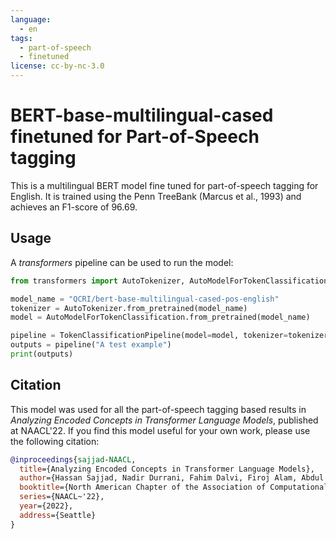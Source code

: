 ```yaml
---
language:
  - en
tags:
  - part-of-speech
  - finetuned
license: cc-by-nc-3.0
---
```


# BERT-base-multilingual-cased finetuned for Part-of-Speech tagging

This is a multilingual BERT model fine tuned for part-of-speech tagging for English. It is trained using the Penn TreeBank (Marcus et al., 1993) and achieves an F1-score of 96.69.

## Usage
A *transformers* pipeline can be used to run the model:

```python
from transformers import AutoTokenizer, AutoModelForTokenClassification, TokenClassificationPipeline

model_name = "QCRI/bert-base-multilingual-cased-pos-english"
tokenizer = AutoTokenizer.from_pretrained(model_name)
model = AutoModelForTokenClassification.from_pretrained(model_name)

pipeline = TokenClassificationPipeline(model=model, tokenizer=tokenizer)
outputs = pipeline("A test example")
print(outputs)
```


## Citation
This model was used for all the part-of-speech tagging based results in *Analyzing Encoded Concepts in Transformer Language Models*, published at NAACL'22. If you find this model useful for your own work, please use the following citation:

```bib
@inproceedings{sajjad-NAACL,
  title={Analyzing Encoded Concepts in Transformer Language Models},
  author={Hassan Sajjad, Nadir Durrani, Fahim Dalvi, Firoj Alam, Abdul Rafae Khan and Jia Xu},
  booktitle={North American Chapter of the Association of Computational Linguistics: Human Language Technologies (NAACL)},
  series={NAACL~'22},
  year={2022},
  address={Seattle}
}
```
